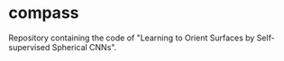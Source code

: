 # compass
Repository containing the code of "Learning to Orient Surfaces by Self-supervised Spherical CNNs".

